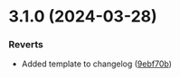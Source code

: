 # 3.1.0 (2024-03-28)


### Reverts

* Added template to changelog ([9ebf70b](https://github.com/wppconnect-team/wa-js/commit/9ebf70b6defd370eba39cc5786bcc49df6cb5b2a))



